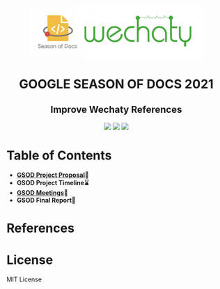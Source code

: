 <div align="center">
<img src="assets/gsod.webp" width="400" />
<br />
    <h1><b>GOOGLE SEASON OF DOCS 2021</b></h1>
    <h2> Improve Wechaty References</h2>
    <a href="https://github.com/shraddhavp/GSOD-2021-Wechaty/network/members"><img src="https://img.shields.io/github/forks/shraddhavp/GSOD-2021-Wechaty?color=f2bd42&style=flat-square" /></a>
<a href="https://github.com/shraddhavp/GSOD-2021-Wechaty/stargazers"><img src="https://img.shields.io/github/stars/shraddhavp/GSOD-2021-Wechaty?color=f2bd42&style=flat-square" /></a>
<a href="https://github.com/shraddhavp/GSOD-2021-Wechaty/blob/master/LICENSE"><img src="https://img.shields.io/github/license/shraddhavp/GSOD-2021-Wechaty?color=f2bd42&style=flat-square" /></a>
    </div>
    
# Table of Contents

* **[GSOD Project Proposal](https://github.com/shraddhavp/GSOD-2021-Wechaty/blob/main/GSOD_2021_Proposal.md)📜**
* **GSOD Project Timeline⌛**
* **[GSOD Meetings](https://github.com/shraddhavp/GSOD-2021-Wechaty/blob/main/GSOD_2021_Meetings.md)🔗**
* **GSOD Final Report📰**

# References
    
# License

MIT License

